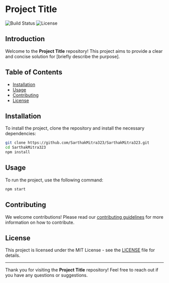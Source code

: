# Project Title

![Build Status](https://img.shields.io/badge/build-passing-brightgreen)
![License](https://img.shields.io/badge/license-MIT-blue)

## Introduction

Welcome to the **Project Title** repository! This project aims to provide a clear and concise solution for [briefly describe the purpose].

## Table of Contents

- [Installation](#installation)
- [Usage](#usage)
- [Contributing](#contributing)
- [License](#license)

## Installation

To install the project, clone the repository and install the necessary dependencies:

```bash
git clone https://github.com/SarthakMitra323/SarthakMitra323.git
cd SarthakMitra323
npm install
```

## Usage

To run the project, use the following command:

```bash
npm start
```

## Contributing

We welcome contributions! Please read our [contributing guidelines](CONTRIBUTING.md) for more information on how to contribute.

## License

This project is licensed under the MIT License - see the [LICENSE](LICENSE) file for details.

---

Thank you for visiting the **Project Title** repository! Feel free to reach out if you have any questions or suggestions.